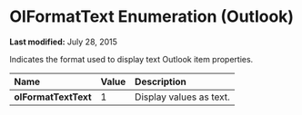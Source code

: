 
# OlFormatText Enumeration (Outlook)

 **Last modified:** July 28, 2015

Indicates the format used to display text Outlook item properties.


|**Name**|**Value**|**Description**|
|:-----|:-----|:-----|
| **olFormatTextText**|1|Display values as text.|
